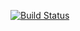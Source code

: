 [![Build Status][travis-image]][travis-url]

[travis-image]: https://travis-ci.org/snapcore/spread-cron.svg?branch=snapd-os-candidate
[travis-url]: https://travis-ci.org/snapcore/spread-cron?branch=snapd-os-candidate
